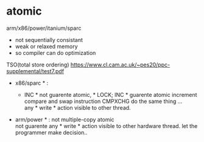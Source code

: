 # atomic


arm/x86/power/itanium/sparc    
   - not sequentially consistant  
   - weak or relaxed memory   
   - so compiler can do optimization  


TSO(total store ordering)
   https://www.cl.cam.ac.uk/~pes20/ppc-supplemental/test7.pdf   
   
   * x86/sparc * :   
     * INC * not guarente atomic, * LOCK; INC * guarente atomic increment      
      compare and swap instruction CMPXCHG do the same thing ...   
      any * write * action visible to other thread.     
   
   * arm/power * : 
      not multiple-copy atomic   
      not guarente any * write * action visible to other hardware thread. 
      let the programmer make decision..   
